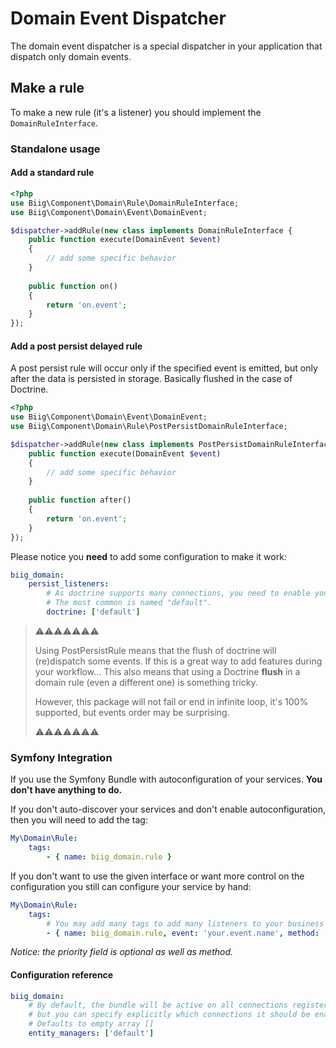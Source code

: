 Domain Event Dispatcher
=======================

The domain event dispatcher is a special dispatcher in your application that dispatch only
domain events.


Make a rule
-----------

To make a new rule (it's a listener) you should implement the `DomainRuleInterface`.

### Standalone usage

#### Add a standard rule

```php
<?php
use Biig\Component\Domain\Rule\DomainRuleInterface;
use Biig\Component\Domain\Event\DomainEvent;

$dispatcher->addRule(new class implements DomainRuleInterface {
    public function execute(DomainEvent $event)
    {
        // add some specific behavior
    }
    
    public function on()
    {
        return 'on.event';
    }
});
```

#### Add a post persist delayed rule

A post persist rule will occur only if the specified event is emitted, but only after the data is persisted in storage.
Basically flushed in the case of Doctrine.

```php
<?php
use Biig\Component\Domain\Event\DomainEvent;
use Biig\Component\Domain\Rule\PostPersistDomainRuleInterface;

$dispatcher->addRule(new class implements PostPersistDomainRuleInterface {
    public function execute(DomainEvent $event)
    {
        // add some specific behavior
    }
    
    public function after()
    {
        return 'on.event';
    }
});
```

Please notice you **need** to add some configuration to make it work:

```yaml
biig_domain:
    persist_listeners:
        # As doctrine supports many connections, you need to enable your connections one by one.
        # The most common is named "default".
        doctrine: ['default']
```

> ⚠️⚠️⚠️⚠️⚠️⚠️⚠️
> 
> Using PostPersistRule means that the flush of doctrine will (re)dispatch some events. If this is a great way to add features during your workflow...
> This also means that using a Doctrine **flush** in a domain rule (even a different one) is something tricky.
> 
> However, this package will not fail or end in infinite loop, it's 100% supported, but events order may be surprising.
> 
> ⚠️⚠️⚠️⚠️⚠️⚠️⚠️


### Symfony Integration

If you use the Symfony Bundle with autoconfiguration of your services.
**You don't have anything to do.**

If you don't auto-discover your services and don't enable autoconfiguration, then you will need to add the tag:
```yaml
My\Domain\Rule:
    tags:
        - { name: biig_domain.rule }
```

If you don't want to use the given interface or want more control on the
configuration you still can configure your service by hand:

```yaml
My\Domain\Rule:
    tags:
        # You may add many tags to add many listeners to your business rule
        - { name: biig_domain.rule, event: 'your.event.name', method: 'execute', priority: 0 }
```

_Notice: the priority field is optional as well as method._


#### Configuration reference

```yaml
biig_domain:
    # By default, the bundle will be active on all connections registered,
    # but you can specify explicitly which connections it should be enabled on.
    # Defaults to empty array []
    entity_managers: ['default']
```
